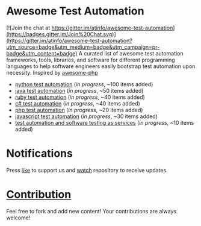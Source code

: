 # Awesome Test Automation

[![Join the chat at https://gitter.im/atinfo/awesome-test-automation](https://badges.gitter.im/Join%20Chat.svg)](https://gitter.im/atinfo/awesome-test-automation?utm_source=badge&utm_medium=badge&utm_campaign=pr-badge&utm_content=badge)
A curated list of awesome test automation frameworks, tools, libraries, and software for different programming languages to help software engineers easily bootstrap test automation upon necessity. Inspired by [awesome-php](https://github.com/ziadoz/awesome-php)

* [python test automation](https://github.com/atinfo/awesome-test-automation/blob/master/python-test-automation.md) (_in progress_, ~100 items added)
* [java test automation](https://github.com/atinfo/awesome-test-automation/blob/master/java-test-automation.md) (_in progress_, ~50 items added)
* [ruby test automation](https://github.com/atinfo/awesome-test-automation/blob/master/ruby-test-automation.md) (_in progress_, ~40 items added)
* [c# test automation](https://github.com/atinfo/awesome-test-automation/blob/master/c%23-test-automation.md) (_in progress_, ~40 items added)
* [php test automation](https://github.com/atinfo/awesome-test-automation/blob/master/php-test-automation.md) (_in progress_, ~20 items added)
* [javascript test automation](https://github.com/atinfo/awesome-test-automation/blob/master/javascript-test-automation.md) (_in progress_, ~30 items added)
* [test automation and software testing as services](https://github.com/atinfo/awesome-test-automation/blob/master/automation-and-testing-as-service.md) (_in progress_, ~10 items added)

# Notifications
Press [like](https://github.com/atinfo/awesome-test-automation/stargazers) to support us and [watch](https://github.com/atinfo/awesome-test-automation/subscription) repository to receive updates.

# [Contribution](https://github.com/atinfo/awesome-test-automation/blob/master/CONTRIBUTING.md)

Feel free to fork and add new content! Your contributions are always welcome! 
